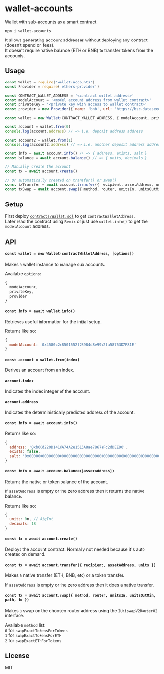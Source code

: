 # wallet-accounts

Wallet with sub-accounts as a smart contract

```
npm i wallet-accounts
```

It allows generating account addresses without deploying any contract (doesn't spend on fees).\
It doesn't require native balance (ETH or BNB) to transfer tokens from the accounts.

## Usage
```javascript
const Wallet = require('wallet-accounts')
const Provider = require('ethers-provider')

const CONTRACT_WALLET_ADDRESS = '<contract wallet address>'
const modelAccount = '<model account address from wallet contract>'
const privateKey = '<private key with access to wallet contract>'
const provider = new Provider({ name: 'bnb', url: 'https://bsc-dataseed.binance.org' })

const wallet = new Wallet(CONTRACT_WALLET_ADDRESS, { modelAccount, privateKey, provider })

const account = wallet.from(0)
console.log(account.address) // => i.e. deposit address address

const account2 = wallet.from(1)
console.log(account2.address) // => i.e. another deposit address address

const info = await account.info() // => { address, exists, salt }
const balance = await account.balance() // => { units, decimals }

// Manually create the account
const tx = await account.create()

// Or automatically created on transfer() or swap()
const txTransfer = await account.transfer({ recipient, assetAddress, units })
const txSwap = await account.swap({ method, router, unitsIn, unitsOutMin, path, to })
```

## Setup

First deploy [`contracts/Wallet.sol`](contracts/Wallet.sol) to get `contractWalletAddress`.\
Later read the contract using `Remix` or just use `wallet.info()` to get the `modelAccount` address.

## API

#### `const wallet = new Wallet(contractWalletAddress, [options])`

Makes a wallet instance to manage sub accounts.

Available `options`:
```js
{
  modelAccount,
  privateKey,
  provider
}
```

#### `const info = await wallet.info()`

Retrieves useful information for the initial setup.

Returns like so:
```js
{
  modelAccount: '0x4580c2c8501552f2B984d8e99b2fa58753D7F81E'
}
```

#### `const account = wallet.from(index)`

Derives an account from an index.

#### `account.index`

Indicates the index integer of the account.

#### `account.address`

Indicates the deterministically predicted address of the account.

#### `const info = await account.info()`

Returns like so:
```js
{
  address: '0xb6Cd220D141dA74A2e1516A8ae7867aFc2dDEE90',
  exists: false,
  salt: '0x0000000000000000000000000000000000000000000000000000000000000000'
}
```

#### `const info = await account.balance([assetAddress])`

Returns the native or token balance of the account.

If `assetAddress` is empty or the zero address then it returns the native balance.

Returns like so:
```js
{
  units: 0n, // BigInt
  decimals: 18
}
```

#### `const tx = await account.create()`

Deploys the account contract. Normally not needed because it's auto created on demand.

#### `const tx = await account.transfer({ recipient, assetAddress, units })`

Makes a native transfer (ETH, BNB, etc) or a token transfer.

If `assetAddress` is empty or the zero address then it does a native transfer.

#### `const tx = await account.swap({ method, router, unitsIn, unitsOutMin, path, to })`

Makes a swap on the choosen router address using the `IUniswapV2Router02` interface.

Available `method` list:\
`0` for `swapExactTokensForTokens`\
`1` for `swapExactTokensForETH`\
`2` for `swapExactETHForTokens`

## License
MIT
